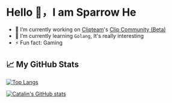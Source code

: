 # Hello 👋，I am Sparrow He

- 🔭 I’m currently working on [Clipteam](https://github.com/Clipteam)'s [Clip Community (Beta)](https://codingclip.com)
- 🌱 I’m currently learning `Golang`, It's really interesting
- ⚡ Fun fact: Gaming

## 📈 My GitHub Stats

[![Top Langs](https://github-readme-stats.vercel.app/api/top-langs/?username=SparrowHe&theme=gruvboxQ&hide=actionscript)](https://github.com/anuraghazra/github-readme-stats)

[![Catalin's GitHub stats](https://github-readme-stats.vercel.app/api?username=SparrowHe&theme=gruvbox&count_private=true)](https://github.com/anuraghazra/github-readme-stats)

